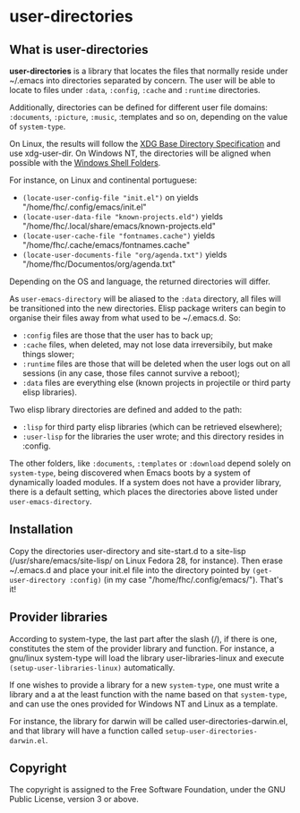 # user-directories

## What is user-directories

**user-directories** is a library that locates the files that normally
reside under ~/.emacs into directories separated by concern.  The user
will be able to locate to files under `:data`, `:config`, `:cache` and
`:runtime` directories.

Additionally, directories can be defined for different user file
domains: `:documents`, `:picture`, `:music`, :templates and so on,
depending on the value of `system-type`.

On Linux, the results will follow the [XDG Base Directory
Specification](https://standards.freedesktop.org/basedir-spec/basedir-spec-latest.html)
and use xdg-user-dir.  On Windows NT, the directories will be aligned
when possible with the [Windows Shell
Folders](https://ss64.com/nt/shell.html).

For instance, on Linux and continental portuguese:

- `(locate-user-config-file "init.el")` on yields "/home/fhc/.config/emacs/init.el"
- `(locate-user-data-file "known-projects.eld")` yields "/home/fhc/.local/share/emacs/known-projects.eld"
- `(locate-user-cache-file "fontnames.cache")` yields "/home/fhc/.cache/emacs/fontnames.cache"
- `(locate-user-documents-file "org/agenda.txt")` yields "/home/fhc/Documentos/org/agenda.txt"

Depending on the OS and language, the returned directories will differ.

As `user-emacs-directory` will be aliased to the `:data` directory,
all files will be transitioned into the new directories.  Elisp
package writers can begin to organise their files away from what used
to be ~/.emacs.d.  So:

- `:config` files are those that the user has to back up;
- `:cache` files, when deleted, may not lose data irreversibily, but make things slower;
- `:runtime` files are those that will be deleted when the user logs out
  on all sessions (in any case, those files cannot survive a reboot);
- `:data` files are everything else (known projects in projectile or
  third party elisp libraries).

Two elisp library directories are defined and added to the path:

- `:lisp` for third party elisp libraries (which can be retrieved elsewhere);
- `:user-lisp` for the libraries the user wrote; and this directory resides in :config.

The other folders, like `:documents`, `:templates` or `:download`
depend solely on `system-type`, being discovered when Emacs boots by a
system of dynamically loaded modules.  If a system does not have a
provider library, there is a default setting, which places the
directories above listed under `user-emacs-directory`.


## Installation

Copy the directories user-directory and site-start.d to a site-lisp
(/usr/share/emacs/site-lisp/ on Linux Fedora 28, for instance).  Then
erase ~/.emacs.d and place your init.el file into the directory
pointed by `(get-user-directory :config)` (in my case
"/home/fhc/.config/emacs/").  That's it!


## Provider libraries

According to system-type, the last part after the slash (/), if there
is one, constitutes the stem of the provider library and function.
For instance, a gnu/linux system-type will load the library
user-libraries-linux and execute `(setup-user-libraries-linux)`
automatically.

If one wishes to provide a library for a new `system-type`, one must
write a library and a at the least function with the name based on that
`system-type`, and can use the ones provided for Windows NT and Linux as
a template.

For instance, the library for darwin will be called
user-directories-darwin.el, and that library will have a function called
`setup-user-directories-darwin.el`.


## Copyright

The copyright is assigned to the Free Software Foundation, under the
GNU Public License, version 3 or above.

